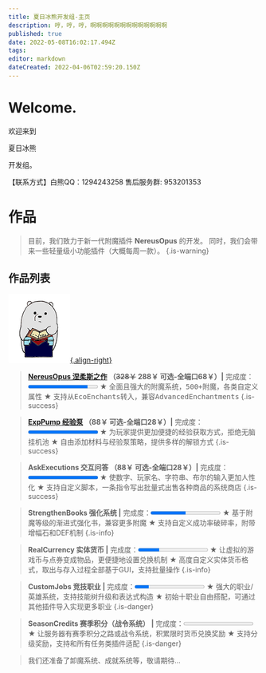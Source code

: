 ```yaml
---
title: 夏日冰熊开发组-主页
description: 哼，哼，哼，啊啊啊啊啊啊啊啊啊啊啊啊啊
published: true
date: 2022-05-08T16:02:17.494Z
tags: 
editor: markdown
dateCreated: 2022-04-06T02:59:20.150Z
---
```


<h1 class="welcome_title">Welcome.</h1>
<p class="unchangedline">欢迎来到</p><p class="group_welcome">夏日冰熊</p><p class="unchangedline">开发组。</p></p>
<p class="unchangedline"><p class="author">【联系方式】白熊QQ：1294243258 售后服务群: 953201353</p>


# 作品
> 目前，我们致力于新一代附魔插件 **NereusOpus** 的开发。
> 同时，我们会带来一些轻量级小功能插件（大概每周一款）。
{.is-warning}
## 作品列表
<a href="/NereusOpus-涅柔斯之作/涅柔斯之作-插件简介">![nereusopus_logo-小.png](/nereusopus/nereusopus_logo-小.png){.align-right}</a>
> **[NereusOpus 涅柔斯之作](/NereusOpus-涅柔斯之作/涅柔斯之作-插件简介) （~~328￥~~ 288￥ 可选-全端口68￥）|** 完成度：<progress value="85" max="100" contenteditable="false"></progress>
★ <samp>全面且强大的附魔系统，500+附魔，各类自定义属性</samp>
★ <samp>支持从EcoEnchants转入，兼容AdvancedEnchantments</samp>
{.is-success}

> **[ExpPump 经验泵](/ExpPump-经验泵/经验泵) （88￥ 可选-全端口28￥）|** 完成度：<progress value="100" max="100" contenteditable="false"></progress>
★ <samp>为玩家提供更加便捷的经验获取方式，拒绝无脑挂机池</samp>
★ <samp>自由添加材料与经验泵策略，提供多样的解锁方式</samp>
{.is-success}

> **AskExecutions 交互问答 （88￥ 可选-全端口28￥）|** 完成度：<progress value="100" max="100" contenteditable="false"></progress>
★ <samp>使数字、玩家名、字符串、布尔的输入更加人性化</samp>
★ <samp>支持自定义脚本，一条指令写出批量式出售各种商品的系统商店</samp>
{.is-success}

> **StrengthenBooks 强化系统 |** 完成度：<progress value="50" max="100" contenteditable="false"></progress>
★ 基于附魔等级的渐进式强化书，兼容更多附魔
★ 支持自定义成功率破碎率，附带增幅石和DEF机制
{.is-info}

> **RealCurrency 实体货币 |** 完成度：<progress value="30" max="100" contenteditable="false"></progress>
★ 让虚拟的游戏币与点券变成物品，更便捷地设置兑换机制
★ 高度自定义实体货币格式，取出与存入过程全部基于GUI，支持批量操作
{.is-info}

> **CustomJobs 竞技职业 |** 完成度：<progress value="20" max="100" contenteditable="false"></progress>
★ 强大的职业/英雄系统，支持技能树升级和表达式构造
★ 初始十职业自由搭配，可通过其他插件导入实现更多职业
{.is-danger}

> **SeasonCredits 赛季积分（战令系统） |** 完成度：<progress value="0" max="100" contenteditable="false"></progress>
★ 让服务器有赛季积分之路或战令系统，积累限时货币兑换奖励
★ 支持分级奖励，支持和所有任务类插件适配
{.is-danger}

> 我们还准备了卸魔系统、成就系统等，敬请期待...


